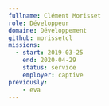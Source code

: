 ```yaml
---
fullname: Clément Morisset
role: Développeur
domaine: Développement
github: morissetcl
missions:
  - start: 2019-03-25
    end: 2020-04-29
    status: service
    employer: captive
previously:
    - eva
---
```

